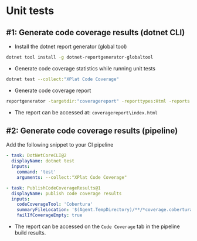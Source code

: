 # Unit tests

## #1: Generate code coverage results (dotnet CLI)

* Install the dotnet report generator (global tool)

```bash
dotnet tool install -g dotnet-reportgenerator-globaltool
```

* Generate code coverage statistics while running unit tests

```bash
dotnet test --collect:"XPlat Code Coverage"
```

* Generate code coverage report

```bash
reportgenerator -targetdir:"coveragereport" -reporttypes:Html -reports:"TestResults\{PATH}\coverage.cobertura.xml"
```

* The report can be accessed at: `coveragereport\index.html`

## #2: Generate code coverage results (pipeline)

Add the following snippet to your CI pipeline

```yaml
- task: DotNetCoreCLI@2
  displayName: dotnet test
  inputs:
    command: 'test'
    arguments: --collect:"XPlat Code Coverage"

- task: PublishCodeCoverageResults@1
  displayName: publish code coverage results
  inputs:
    codeCoverageTool: 'Cobertura'
    summaryFileLocation: '$(Agent.TempDirectory)/**/*coverage.cobertura.xml'
    failIfCoverageEmpty: true
```

* The report can be accessed on the `Code Coverage` tab in the pipeline build results.
